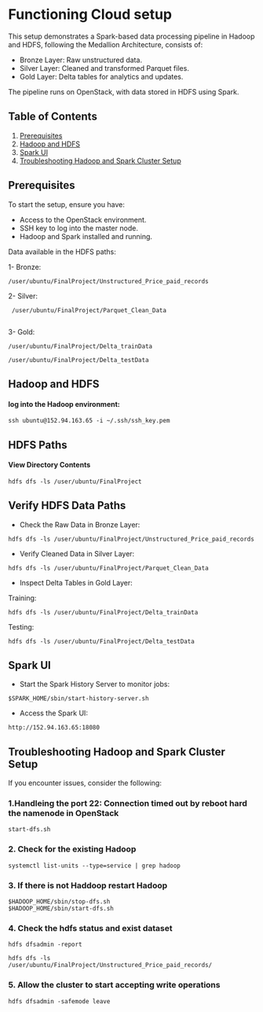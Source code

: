 
# Functioning Cloud setup

This setup demonstrates a Spark-based data processing pipeline in Hadoop and HDFS, following the Medallion Architecture, consists of:

- Bronze Layer: Raw unstructured data.
- Silver Layer: Cleaned and transformed Parquet files.
- Gold Layer: Delta tables for analytics and updates.

The pipeline runs on OpenStack, with data stored in HDFS using Spark.

## Table of Contents

1. [Prerequisites](#prerequisites)
2. [Hadoop and HDFS](#hadoop-and-hdfs)
3. [Spark UI](#spark-ui)
4. [Troubleshooting Hadoop and Spark Cluster Setup](#troubleshooting-hadoop-and-spark-cluster-setup)




## Prerequisites
To start the setup, ensure you have:

- Access to the OpenStack environment.
- SSH key to log into the master node.
- Hadoop and Spark installed and running.

Data available in the HDFS paths:

1- Bronze: 
```
/user/ubuntu/FinalProject/Unstructured_Price_paid_records
```
2- Silver:
```
 /user/ubuntu/FinalProject/Parquet_Clean_Data
 
```
3- Gold: 
```
/user/ubuntu/FinalProject/Delta_trainData
 
/user/ubuntu/FinalProject/Delta_testData

```



## Hadoop and HDFS


#### log into the Hadoop environment:

```
ssh ubuntu@152.94.163.65 -i ~/.ssh/ssh_key.pem
```


## HDFS Paths


#### View Directory Contents

```
hdfs dfs -ls /user/ubuntu/FinalProject
```


## Verify HDFS Data Paths


- Check the Raw Data in Bronze Layer:

```
hdfs dfs -ls /user/ubuntu/FinalProject/Unstructured_Price_paid_records
```

- Verify Cleaned Data in Silver Layer:

```
hdfs dfs -ls /user/ubuntu/FinalProject/Parquet_Clean_Data
```

- Inspect Delta Tables in Gold Layer:

Training:

```
hdfs dfs -ls /user/ubuntu/FinalProject/Delta_trainData
```
Testing:
```
hdfs dfs -ls /user/ubuntu/FinalProject/Delta_testData
```

## Spark UI

- Start the Spark History Server to monitor jobs:
```
$SPARK_HOME/sbin/start-history-server.sh
```

- Access the Spark UI: 
```
http://152.94.163.65:18080
```


## Troubleshooting Hadoop and Spark Cluster Setup
If you encounter issues, consider the following:
### 1.Handleing the port 22: Connection timed out by reboot hard the namenode in OpenStack
```
start-dfs.sh
```
### 2. Check for the existing Hadoop
```
systemctl list-units --type=service | grep hadoop
```
### 3. If there is not Haddoop restart Hadoop
```
$HADOOP_HOME/sbin/stop-dfs.sh
$HADOOP_HOME/sbin/start-dfs.sh
```
### 4. Check the hdfs status and  exist dataset
```
hdfs dfsadmin -report
```
```
hdfs dfs -ls /user/ubuntu/FinalProject/Unstructured_Price_paid_records/
```
### 5. Allow the cluster to start accepting write operations
```
hdfs dfsadmin -safemode leave
```
